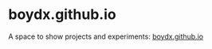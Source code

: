 # boydx.github.io
A space to show projects and experiments: [boydx.github.io](https://boydx.github.io)
